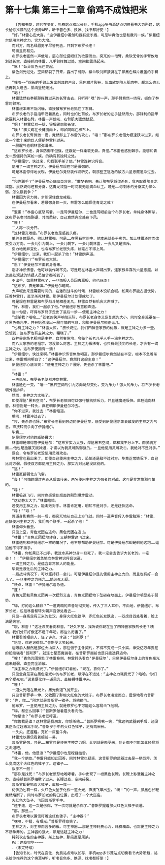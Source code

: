 # 第十七集 第三十二章 偷鸡不成蚀把米
        【告知书友，时代在变化，免费站点难以长存，手机app多书源站点切换看书大势所趋，站长给你推荐的这个换源APP，听书音色多、换源、找书都好使！】
       “好。”林雷心底大喜，“这伊曼纽尔虽然和我有些矛盾，可是毕竟他也是和我同一族。”伊曼纽尔使用主神之力，实力大增。
       而对方，两名绿眉男子尽皆死去，只剩下布罗长老！
       局面显而易见。
       布罗长老猛然一声低吼，眉心部位竖眼红的欲要滴血，突兀的一甩臂，柔软无骨的手臂攸地划过长空，直接抓向林雷，凡手臂挥舞过处，空间都震荡起来。
       “咻！”妖异紫色光芒亮起。
       紫色剑光过处，空间都裂了开来，露出了缝隙。紫血软剑直接劈在了那黑色鳞片覆盖的手臂上。
       “嗤嗤~~”绵长的手臂上发出刺耳的声音，黑色鳞片裂开，紫血软剑陷入肌肉中。却怎么也无法再刺入进去，肌肉坚韧无比。
       “喝！”
       林雷猛然右拳朝那挥舞过来的长臂击去，只听得‘噗’的一声，那手臂竟然一绕弯，抓向了林雷的臂弯。
       林雷根本来不及闪躲，直接被布罗长老抓住了右臂。
       布罗长老的手指指甲泛着黑色，同时也如匕首般，布罗长老的左手猛然用力，那锋利的指甲欲要刺入林雷右臂。林雷一声低吼，右臂肌肉猛然鼓起。
       “啊！”林雷猛然一腿，狠狠踢向那长臂。
       “噗！”脚尖踢在长臂肌肉上，却如同踢在棉布上。
       布罗长老长臂微微一震，竟然卸去了林雷的攻击。“嗖！”那布罗长老借力极速跃冲过来，如此一个数十米的巨人便朝林雷扑过来。
       一股腥气也朝林雷弥漫来。
       “这布罗长老，身体防御不但强，还跟蛇一样柔软无骨。真怪。”林雷也感到棘手，能够和青龙一族僵持的冥蛇一族，的确有其独特之处。
       “伊曼纽尔，快过来，和我联手杀了他。”林雷连神识传音。
       使用了一滴主神之力，伊曼纽尔现在可是很强的。
       可是林雷惊愕地发现，伊曼纽尔竟然装作没听见，朝那些正逃逸的敌方六星恶魔追杀过去。
       ……
       “和你联手？”伊曼纽尔心底暗自冷笑，“做梦去吧。先让那布罗将你杀死，我再取得那青龙戒指。虽然说你还有分身，这青龙戒指一时间我无法滴血认主。可是……你剩余的分身实力那么弱，怎么跟我争？”
       林雷因为实力强，才能保住盘龙戒指。
       在伊曼纽尔看来，若最强身体一灭，林雷怎么能保住青龙之戒？
       ……
       “混蛋！”林雷心底怒骂着，一是骂伊曼纽尔，二也是骂眼前这个布罗长老。单纯身体厮杀，这布罗长老时而刚硬，时而柔韧，自己竟然完全处在下风。
       “蓬！”
       二人再一次分开。
       “这林雷真难缠。”布罗长老也是感到头疼。
       单纯身体厮杀，他比林雷强。可是……在黑石空间中，他本来就处于劣势。加上林雷还时而改变引力方向。一会儿引力朝上，一会儿朝下，一会儿朝林雷，一会儿又是排斥。
       引力地诡异变化，也令布罗长老很头疼，丝毫占不得上风。
       “伊曼纽尔，过来，我们一起杀了他！”林雷朗声道。
       “伊曼纽尔？”布罗长老大惊。
       “恩？”伊曼纽尔不由转身看来。
       刚才神识传音，他可以装作听不见。可是现在林雷大声喊出来，连家族幸存的六星恶魔，以及远处观战的情报人员估计都听到了。
       不出手，如果林雷死了，一旦情报人员回去禀报，他也麻烦！
       “这布罗，真是笨蛋。”伊曼纽尔暗骂。
       大声喊出来是需要时间的，在激烈战斗的时候，林雷根本没机会喊。如果布罗能占据优势，压着林雷打，直至杀死林雷。那伊曼纽尔计划便成功了。
       可是现在林雷是和布罗战斗地相差无几，林雷自然有机会大声喊了。
       “好，林雷，我们一起杀了他。”伊曼纽尔故意朗声道。
       这一句话，吓得布罗终于走出了最后一步——使用主神之力！
       “想杀我？哈哈……”苍老的笑声响彻天际，布罗长老身体又恢复原先大小，同时全身笼罩在一片黑色毫光中，并开始弥漫出一股可怕的气息，和那伊曼纽尔相差无几。
       “也有主神之力？”林雷大惊，“族长说过，我们四神兽家族的优势，就是主神之力多一些。没想到，这布罗也有主神之力，糟糕了。”
       四神兽家族老祖宗是主神，自然奢侈地，令每个长老几乎人手一滴主神之力。
       而八大家族的老祖宗，可没那么厉害。主神之力很稀有，也只有最顶尖的长老，才会有一滴主神之力。这布罗便拥有一滴！
       “伊曼纽尔，快过来啊。”林雷神识传音焦急喝道，那伊曼纽尔竟然站在半空，根本不急着杀过来，林雷瞬间明白了：“这伊曼纽尔，竟然打这般主意！”
       伊曼纽尔心底冷笑：“使用主神之力？很好，先去杀了林雷吧。”
       ……
       “林雷！”
       一声低吼，布罗长老陡然冲向林雷。
       林雷脸色一变，“嗡~~”黑石空间的引力方向陡然变化，变为斥力！强大的斥力，将布罗长老朝外面排斥。
       然而，主神之力太强了。
       即使深陷‘黑石空间’，布罗长老依旧可以强行抵抗排斥力，并且速度还极快。疯狂追向林雷。林雷则是一转头，疯狂朝那伊曼纽尔冲去。
       “你不过来，我过去！”林雷暗道。
       瞬间，林雷冲过去了。
       “哼，先杀你也好。”布罗长老看到旁边的伊曼纽尔，感受到伊曼纽尔体表散发的主神之力气息，直接转而杀向了伊曼纽尔。
       毕竟……
       伊曼纽尔对他的威胁最大！
       林雷却是懒得管伊曼纽尔：“这布罗实力太强，深陷黑石空间，都和我不分上下。而灵魂方面……他也是施展天赋神通，才误以为我灵魂防御强的。一旦他使用灵魂攻击，我绝对不是对手。”
       误会，令布罗长老没使用灵魂攻击。
       可林雷也看出来了，即使自己使用主神之力，恐怕还是敌不过对方。毕竟正常情况下，自己比对方弱。假使双方都使用主神之力，那实力对比是没区别的。
       “逃！”
       林雷直接朝北方飞窜。
       “轰！”可怕的爆炸声还从后面传来，两名使用主神之力强者的对战，这可是非常惨烈可怕的。
       “呼！”
       林雷极速飞行，同时也感受到后面的剧烈爆炸震动。
       “这动静太大了。”林雷暗惊。
       若使用主神之力，能击败对手。林雷肯定用，明知不是对手，还是赶快逃命。
       “呼！”“呼！”
       两道身影竟然一前一后，都突兀地从自己上方飞过。同时一道声音传入林雷脑海：“林雷，赶快使用主神之力，我们两个联手，一起杀了他！”
       林雷仰头看去。
       只见上空，青色光团在逃命，黑色光团在追击。
       “林雷！”青色光团猛地转身，又朝林雷这飞过来。
       林雷遇到和伊曼纽尔一样的情况了，他不想帮助伊曼纽尔。可是伊曼纽尔却是朝他这跑……逼迫他不得不插手。
       “林雷，你如果还不出手，我这水系神分身一旦死了。我一定会去告诉大长老的。一定会！！！”伊曼纽尔着急地向林雷神识传音说道。
       一滴主神之力，是蕴含非常惊人的能量。
       毕竟是液化后的主神之力。
       一般战斗情况下，可以坚持好一会儿。可是伊曼纽尔是先使用主神之力的，而且也有好一会儿了。一旦主神之力耗光……他必死无疑。
       “快点，林雷！”伊曼纽尔着急道。
       “蓬！”
       青色光团和黑色光团再一次猛烈交击，青色光团猛地下坠砸在地面上。伊曼纽尔明显处于弱势。
       “嗨，打的这么精彩？”一道爽朗的声音响彻天地，传入了三人耳中。不由地，伊曼纽尔、布罗长老，包括林雷都转头朝声音源处看去——
       只见一身高足有三米的壮汉，身穿火红色铠甲，赤红色长发飘逸，一双虎目四处看着，脸上满是笑容。
       “哦，林雷！”这壮汉笑看向林雷，“好久不见，我听说你现在当了四神兽家族的长老？啧啧，我们分开好像还不足千年吧，都这么厉害了。”
       林雷看着眼前人，怔了许久，才道：“普斯罗！”
       “哈哈，你还记得我。”普斯罗大笑起来。
       这眼前人赫然是那位火山巨人，那位慑于主仆契约，不得不变成一只小猫，承受亿万年委屈的超级强者‘普斯罗’。就连七星恶魔强者，在普斯罗面前也是只能选择逃命。
       “嗖！”青色光团窜到了林雷身侧，林雷转头看向‘伊曼纽尔’，只见伊曼纽尔身上的青色毫光越来越弱，直至完全消散。
       “我主神之力耗费光了。”伊曼纽尔盯着他，“现在，靠你了。”
       只见全身笼罩在黑色毫光中的布罗长老，悬浮在不远处：“主神之力耗费光了？哈哈，你们两个受死吧。”说着便化作一道黑光，直接朝林雷冲来。
       “蓬！”
       一道火光砸在黑光上，黑光倒退飞抛开去。
       只见普斯罗手一伸，又收回了那根火红色的大锥子。布罗长老凌空而立，震惊地看向普斯罗：“你，你……”刚才就是普斯罗一锥子，将他砸飞。
       他布罗，一旦使用主神之力，就是修罗也不可能这么容易击飞他啊。
       “嗨，都怎么回事？”普斯罗皱着眉头看向他。
       “你是谁？”布罗长老低哼道。
       “你管我是谁？这林雷是我朋友，你想杀他……”普斯罗咧嘴一笑，“我这柄武器到手后，还没真正杀过超级高手呢。”普斯罗手中的火红色锥子，足有两米长。
       一头尖，底座粗。宛如一巨型牛角。
       林雷难以置信看着眼前一幕。
       普斯罗是强，可是……布罗可是使用主神之力啊。此刻就是修罗来，估计都不可能如此轻易将之击退吧。
       “林雷，他，他是谁？”伊曼纽尔也是瞠目结舌。
       “我一个朋友。”林雷只能如此回答，同时林雷也疑惑，这普斯罗的武器过去是一柄巨斧，怎么变成这个火红色的锥子了。这锥子……
       似乎不一般！
       “那你是找死！”布罗长老愤怒地咆哮着，手中出现了一根黑色长鞭，长鞭上弥漫着主神之力，直接朝普斯罗抽劈了过来，长鞭过处，空间碎裂。
       普斯罗却是抓着大锥子，直接一挥——
       仿佛扔匕首一样，火红色大坠子化作一道火光，直接飞窜出去，“噗！”的一声，那黑色长鞭竟然熔断了，同时布罗长老的胸口位置，出现了一个大窟窿。
       火红色大坠子，飞回普斯罗手中。
       “还不滚，这一次是伤你，下一次可就是杀你了。”普斯罗握着那火红色大锥子说道。
       “那，那是……”
       布罗长老难以置信盯着这红色锥子，“主神器？”
       “嘿嘿，不错，有眼光。”普斯罗得意笑了。
       主神之力，对主神而言多的很。可主神器……那是主神耗费心力，耗费精血，也需要主神之力不断孕养的。主神器的强大，那是远超主神之力！
       特别攻击性的主神器，杀上位神，那简直是屠杀。
       Ps：两章完毕~~~~
       .（未完待续）
       【告知书友，时代在变化，免费站点难以长存，手机app多书源站点切换看书大势所趋，站长给你推荐的这个换源APP，听书音色多、换源、找书都好使！】